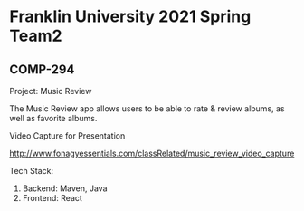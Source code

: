 # Franklin University 2021 Spring Team2

## COMP-294

Project: Music Review

The Music Review app allows users to be able to rate & review albums, as well as favorite albums. 

Video Capture for Presentation

http://www.fonagyessentials.com/classRelated/music_review_video_capture

Tech Stack: 
  1. Backend: Maven, Java
  2. Frontend: React
